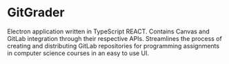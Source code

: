 # GitGrader
Electron application written in TypeScript REACT.
Contains Canvas and GitLab integration through their respective APIs.
Streamlines the process of creating and distributing GitLab repositories for programming assignments in computer science courses in an easy to use UI.
